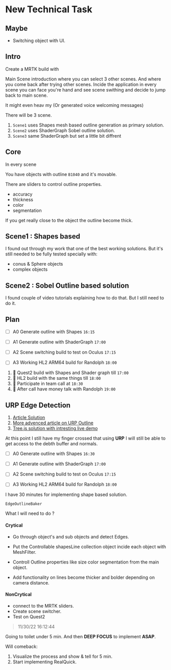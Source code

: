 # New Technical Task

## Maybe

- Switching object with UI.

## Intro

Create a MRTK build with 

Main Scene introduction where you can select 3 other scenes. And where you come back after trying other scenes. Incide the application in every scene you can face you're hand and see scene swithing and decide to jump back to main scene. 

It might even heav my (Or generated voice welcoming messages)

There will be 3 scene. 

1. `Scene1` uses Shapes mesh based outline generation as primary solution.
2. `Scene2` uses ShaderGraph Sobel outline solution.
3. `Scene3` same ShaderGraph but set a little bit diffrent

## Core

In every scene 

You have objects with outline `B1040` and it's movable.


There are sliders to control outline properties.

- accuracy
- thickness
- color 
- segmentation


If you get really close to the object the outline become thick.

## Scene1 : Shapes based

I found out through my work that one of the best working solutions.
But it's still needed to be fully tested specially with:

- conus & Sphere objects
- complex objects

## Scene2 : Sobel Outline based solution

I found couple of video tutorials explaining how to do that. But I still need to do it.


## Plan

- [ ] A0 Generate outline with Shapes `16:15`

- [ ] A1 Generate outline with ShaderGraph `17:00`

- [ ] A2 Scene switching build to test on Oculus `17:15`

- [ ] A3 Working HL2 ARM64 build for Randolph `18:00`


1. 🐸 Quest2 build with Shapes and Shader graph till `17:00`
2. 🐸 HL2 build with the same things till `18:00`
3. 🐸 Participate in team call at `18:30`
4. 🐸 After call have money talk with Randolph `19:00`


## URP Edge Detection

1. [Article Solution](https://alexanderameye.github.io/notes/edge-detection-outlines/)
2. [More advenced article on URP Outline](https://kyriota.com/2022/08/02/Unity_Pixelated_Art_Style_In_URP/)
3. [Tree.js solution with intresting live demo](https://omar-shehata.medium.com/how-to-render-outlines-in-webgl-8253c14724f9)


At this point I still have my finger crossed that using **URP** I will still be able to get access to the debth buffer and normals.


- [ ] A0 Generate outline with Shapes `16:30`

- [ ] A1 Generate outline with ShaderGraph `17:00`

- [ ] A2 Scene switching build to test on Oculus `17:15`

- [ ] A3 Working HL2 ARM64 build for Randolph `18:00`

I have 30 minutes for implementing shape based solution. 

`EdgeOutlineBaker`


What I will need to do ?

#### Crytical

- Go through object's and sub objects and detect Edges.

- Put the Controllable shapesLine collection object incide each object with MeshFilter.

- Controll Outline properties like size color segmentation from the main object.

- Add functionality on lines become thicker and bolder depending on camera distance.

#### NonCrytical 


- connect to the MRTK sliders.
- Create scene switcher. 
- Test on Quest2 



> 11/30/22 16:12:44

Going to toilet under 5 min. And then **DEEP FOCUS** to implement **ASAP**.

Will comeback:

1. Visualize the process and show & tell for 5 min.
2. Start implementing RealQuick.
